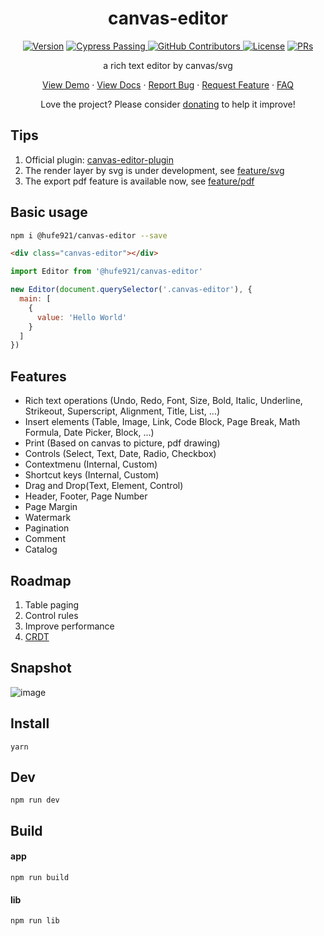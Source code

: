 <h1 align="center">canvas-editor</h1>

<p align="center">
<a href="https://www.npmjs.com/package/@hufe921/canvas-editor" target="_blank"><img src="https://img.shields.io/npm/v/@hufe921/canvas-editor.svg?sanitize=true" alt="Version"></a>
 <a href="https://github.com/hufe921/canvas-editor/actions" target="_blank">
  <img alt="Cypress Passing" src="https://github.com/hufe921/canvas-editor/workflows/cypress/badge.svg" />
</a>
<a href="https://github.com/hufe921/canvas-editor/graphs/contributors" target="_blank">
  <img alt="GitHub Contributors" src="https://img.shields.io/github/contributors/hufe921/canvas-editor" />
</a>
<a href="https://www.npmjs.com/package/@hufe921/canvas-editor" target="_blank"><img src="https://img.shields.io/npm/l/@hufe921/canvas-editor.svg?sanitize=true" alt="License"></a>
<a href="https://github.com/Hufe921/canvas-editor/issues/new/choose" target="_blank"><img src="https://img.shields.io/badge/PRs-welcome-brightgreen.svg" alt="PRs"></a>
</p>

<p align="center"> a rich text editor by canvas/svg</p>

<p align="center">
  <a href="https://hufe.club/canvas-editor" target="_blank">View Demo</a>
  ·
  <a href="https://hufe.club/canvas-editor-docs" target="_blank">View Docs</a>
  ·
  <a href="https://github.com/Hufe921/canvas-editor/issues/new?assignees=&labels=&projects=&template=bug_report.yml" target="_blank">Report Bug</a>
  ·
  <a href="https://github.com/Hufe921/canvas-editor/issues/new?assignees=&labels=%3Asparkles%3A+feature+request&projects=&template=feature_request.yml" target="_blank">Request Feature</a>
  ·
  <a href="https://github.com/Hufe921/canvas-editor/discussions" target="_blank">FAQ</a>
</p>

<p align="center">Love the project? Please consider <a href="https://hufe.club/donate.jpg" target="_blank">donating</a> to help it improve!</p>

## Tips

1. Official plugin: [canvas-editor-plugin](https://github.com/Hufe921/canvas-editor-plugin)
2. The render layer by svg is under development, see [feature/svg](https://github.com/Hufe921/canvas-editor/tree/feature/svg)
3. The export pdf feature is available now, see [feature/pdf](https://github.com/Hufe921/canvas-editor/tree/feature/pdf)

## Basic usage

```bash
npm i @hufe921/canvas-editor --save
```

```html
<div class="canvas-editor"></div>
```

```javascript
import Editor from '@hufe921/canvas-editor'

new Editor(document.querySelector('.canvas-editor'), {
  main: [
    {
      value: 'Hello World'
    }
  ]
})
```

## Features

- Rich text operations (Undo, Redo, Font, Size, Bold, Italic, Underline, Strikeout, Superscript, Alignment, Title, List, ...)
- Insert elements (Table, Image, Link, Code Block, Page Break, Math Formula, Date Picker, Block, ...)
- Print (Based on canvas to picture, pdf drawing)
- Controls (Select, Text, Date, Radio, Checkbox)
- Contextmenu (Internal, Custom)
- Shortcut keys (Internal, Custom)
- Drag and Drop(Text, Element, Control)
- Header, Footer, Page Number
- Page Margin
- Watermark
- Pagination
- Comment
- Catalog

## Roadmap

1. Table paging
2. Control rules
3. Improve performance
4. [CRDT](https://github.com/Hufe921/canvas-editor/tree/feature/CRDT)

## Snapshot

![image](https://github.com/Hufe921/canvas-editor/blob/main/src/assets/snapshots/main_v0.9.35.png)

## Install

`yarn`

## Dev

`npm run dev`

## Build

#### app

`npm run build`

#### lib

`npm run lib`
